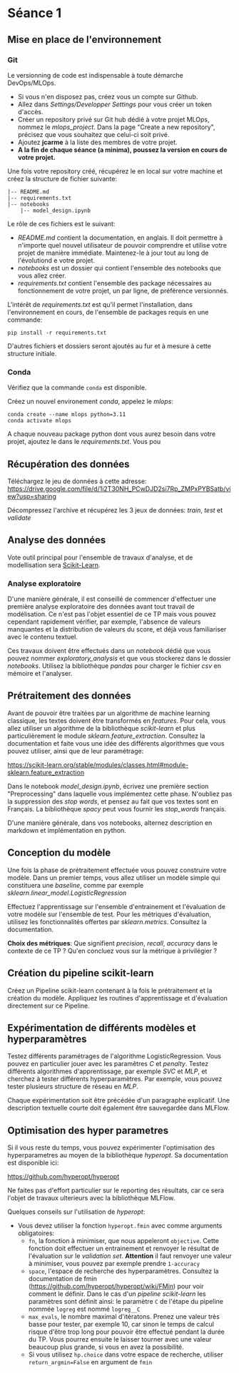 

# Séance 1

## Mise en place de l'environnement

### Git

Le versionning de code est indispensable à toute démarche DevOps/MLOps.

* Si vous n'en disposez pas, créez vous un compte sur Github.
* Allez dans _Settings/Developper Settings_ pour vous créer un token d'accès.
* Créer un repository privé sur Git hub dédié à votre projet MLOps, nommez le _mlops_project_. Dans la page "Create a new repository", précisez que vous souhaitez que celui-ci soit privé.
* Ajoutez **jcarme** à la liste des membres de votre projet.
* **A la fin de chaque séance (a minima), poussez la version en cours de votre projet.**

Une fois votre repository créé, récupérez le en local sur votre machine et créez la structure de fichier suivante:

    |-- README.md
    |-- requirements.txt
    |-- notebooks
        |-- model_design.ipynb

Le rôle de ces fichiers est le suivant:
* _README.md_ contient la documentation, en anglais. Il doit permettre à n'importe quel nouvel utilisateur de pouvoir comprendre et utilise votre projet de manière immédiate. Maintenez-le à jour tout au long de l'évolutiond e votre projet.
* _notebooks_ est un dossier qui contient l'ensemble des notebooks que vous allez créer.
* _requirements.txt_ contient l'ensemble des package nécessaires au fonctionnement de votre projet, un par ligne, de préférence versionnés.

L'intérêt de _requirements.txt_ est qu'il permet l'installation, dans l'environnement en cours, de l'ensemble de packages requis en une commande:
```
pip install -r requirements.txt
```

D'autres fichiers et dossiers seront ajoutés au fur et à mesure à cette structure initiale.

### Conda

Vérifiez que la commande `conda` est disponible.

Créez un nouvel environement _conda_, appelez le _mlops_:
```
conda create --name mlops python=3.11
conda activate mlops
```

A chaque nouveau package python dont vous aurez besoin dans votre projet, ajoutez le dans le _requirements.txt_. Vous pou


## Récupération des données

Téléchargez le jeu de données à cette adresse: https://drive.google.com/file/d/1i2T30NH_PCwDJD2si7Rp_ZMPxPYBSatb/view?usp=sharing

Décompressez l'archive et récupérez les 3 jeux de données: _train_, _test_ et _validate_

## Analyse des données

Vote outil principal pour l'ensemble de travaux d'analyse, et de modellisation sera [Scikit-Learn](https://scikit-learn.org/).


### Analyse exploratoire 

D'une manière générale, il est conseillé de commencer d'effectuer une première analyse exploratoire des données avant tout travail de modélisation. Ce n'est pas l'objet essentiel de ce TP mais vous pouvez cependant rapidement vérifier, par exemple, l'absence de valeurs manquantes et la distribution de valeurs du score, et déjà vous familiariser avec le contenu textuel.

Ces travaux doivent être effectués dans un _notebook_ dédié que vous pouvez nommer _exploratory_analysis_ et que vous stockerez dans le dossier _notebooks_. Utilisez la bibliothèque _pandas_ pour charger le fichier _csv_ en mémoire et l'analyser.

## Prétraitement des données 

Avant de pouvoir être traitées par un algorithme de machine learning classique, les textes doivent être transformés en _features_. Pour cela, vous allez utiliser un algorithme de la bibliothèque _scikit-learn_ et plus particulièrement le module _sklearn.feature_extraction_. Consultez la documentation et faite vous une idée des différents algorithmes que vous pouvez utiliser, ainsi que de leur paramétrage:

https://scikit-learn.org/stable/modules/classes.html#module-sklearn.feature_extraction

Dans le notebook _model_design.ipynb_, écrivez une première section "Preprocessing" dans laquelle vous implémentez cette phase. N'oubliez pas la suppression des _stop words_, et pensez au fait que vos textes sont en Français. La bibliothèque _spacy_ peut vous fournir les _stop_words_ français.

D'une manière générale, dans vos notebooks, alternez description en markdown et implémentation en python.

## Conception du modèle

Une fois la phase de prétraitement effectuée vous pouvez construire votre modèle. Dans un premier temps, vous allez utiliser un modèle simple qui constituera une _baseline_, comme par exemple _sklearn.linear_model.LogisticRegression_

Effectuez l'apprentissage sur l'ensemble d'entrainement et l'évaluation de votre modèle sur l'ensemble de test. Pour les métriques d'évaluation, utilisez les fonctionnalités offertes par _sklearn.metrics_. Consultez la documentation.

**Choix des métriques**: Que signifient _precision_, _recall_, _accuracy_  dans le contexte de ce TP ? Qu'en concluez vous sur la métrique à privilégier ?

## Création du pipeline scikit-learn

Créez un Pipeline scikit-learn contenant à la fois le prétraitement et la création du modèle. Appliquez les routines d'apprentissage et d'évaluation directement sur ce Pipeline.

## Expérimentation de différents modèles et hyperparamètres

Testez différents paramétrages de l'algorithme LogisticRegression. Vous pouvez en particulier jouer avec les paramêtres _C_ et _penalty_.
Testez différents algorithmes d'apprentissage, par exemple _SVC_ et _MLP_, et cherchez à tester différents hyperparamètres. Par exemple, vous pouvez tester plusieurs structure de réseau en _MLP_.

Chaque expérimentation soit être précédée d'un paragraphe explicatif. Une description textuelle courte doit également être sauvegardée dans MLFlow.


## Optimisation des hyper parametres

Si il vous reste du temps, vous pouvez expérimenter l'optimisation des hyperparametres au moyen de la bibliothèque _hyperopt_. Sa documentation est disponible ici:

https://github.com/hyperopt/hyperopt

Ne faites pas d'effort particulier sur le reporting des résultats, car ce sera l'objet de travaux ulterieurs avec la bibliothèque MLFlow.

Quelques conseils sur l'utilisation de _hyperopt_:
* Vous devez utiliser la fonction `hyperopt.fmin` avec comme arguments obligatoires:
  * `fn`, la fonction à minimiser, que nous appeleront `objective`. Cette fonction doit effectuer un entrainement et renvoyer le résultat de l'évaluation sur le _validation set_. **Attention** il faut renvoyer une valeur à minimiser, vous pouvez par exemple prendre `1-accuracy`
  * `space`, l'espace de recherche des hyperparamètres. Consultez la documentation de fmin (https://github.com/hyperopt/hyperopt/wiki/FMin) pour voir comment le définir. Dans le cas d'un _pipeline_ _scikit-learn_ les    paramètres sont définit ainsi: le paramètre `C` de l'étape du pipeline nommée `logreg` est nommé `logreg__C`
  * `max_evals`, le nombre maximal d'itératons. Prenez une valeur très basse pour tester, par exemple 10, car sinon le temps de calcul risque d'être trop long pour pouvoir être effectué pendant la durée du TP. Vous pourrez ensuite le laisser tourner avec une valeur beaucoup plus grande, si vous en avez la possibilité.
  * Si vous utilisez `hp.choice` dans votre espace de recherche, utiliser `return_argmin=False` en argument de `fmin`












